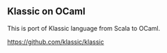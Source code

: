 ## Klassic on OCaml

This is port of Klassic language from Scala to OCaml.

https://github.com/klassic/klassic
